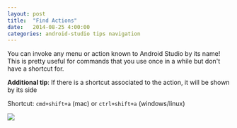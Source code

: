 ```yaml
---
layout: post
title:  "Find Actions"
date:   2014-08-25 4:00:00
categories: android-studio tips navigation
---
```


You can invoke any menu or action known to Android Studio by its name! This is pretty useful for commands that you use once in a while but don't have a shortcut for.

**Additional tip**: If there is a shortcut associated to the action, it will be shown by its side﻿

Shortcut: `cmd+shift+a` (mac) or `ctrl+shift+a` (windows/linux)

![](https://lh3.googleusercontent.com/-1R5g6c953Pc/U_SJUUK_zZI/AAAAAAAAM4A/78kPgI_U5X4/w500-h233-no/08-findaction.gif)